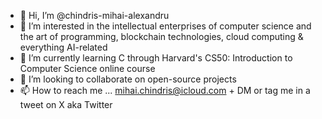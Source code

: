 - 👋 Hi, I’m @chindris-mihai-alexandru
- 👀 I’m interested in the intellectual enterprises of computer science and the art of programming, blockchain technologies, cloud computing & everything AI-related 
- 🌱 I’m currently learning C through Harvard's CS50: Introduction to Computer Science online course
- 💞️ I’m looking to collaborate on open-source projects
- 📫 How to reach me ... mihai.chindris@icloud.com + DM or tag me in a tweet on X aka Twitter 

<!---
chindris-mihai-alexandru/chindris-mihai-alexandru is a ✨ special ✨ repository because its `README.md` (this file) appears on your GitHub profile.
You can click the Preview link to take a look at your changes.
--->
